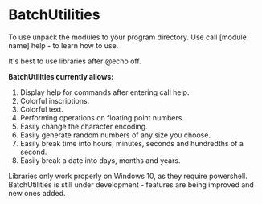 # BatchUtilities

To use unpack the modules to your program directory.
Use call [module name] help - to learn how to use.

It's best to use libraries after @echo off.

**BatchUtilities currently allows:**
1. Display help for commands after entering call <command> help.
2. Colorful inscriptions.
3. Colorful text.
4. Performing operations on floating point numbers.
5. Easily change the character encoding.
6. Easily generate random numbers of any size you choose.
7. Easily break time into hours, minutes, seconds and hundredths of a second.
8. Easily break a date into days, months and years.

Libraries only work properly on Windows 10, as they require powershell.
BatchUtilities is still under development - features are being improved and new ones added.
